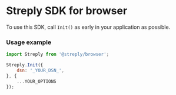 # Streply SDK for browser

To use this SDK, call `Init()` as early in your application as possible.

### Usage example

```javascript
import Streply from '@streply/browser';

Streply.Init({
    dsn: '_YOUR_DSN_',
}, {
    ...YOUR_OPTIONS
});
```